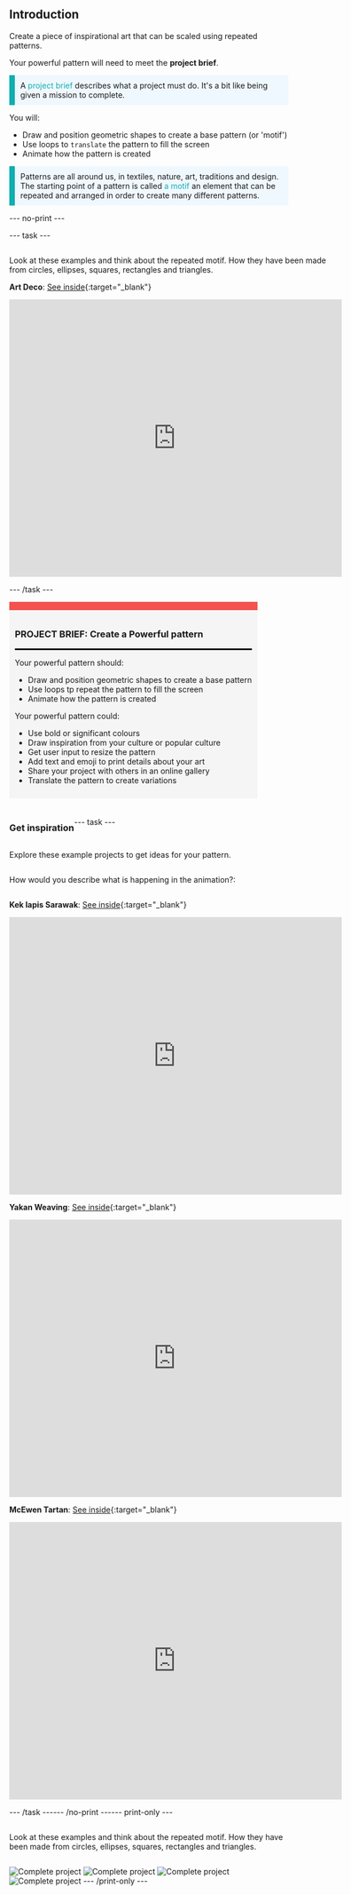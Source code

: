 ## Introduction

Create a piece of inspirational art that can be scaled using repeated patterns. 

Your powerful pattern will need to meet the **project brief**.

<p style="border-left: solid; border-width:10px; border-color: #0faeb0; background-color: aliceblue; padding: 10px;">
A <span style="color: #0faeb0">project brief</span> describes what a project must do. It's a bit like being given a mission to complete.
</p>

You will:
+ Draw and position geometric shapes to create a base pattern (or 'motif')
+ Use loops to `translate` the pattern to fill the screen
+ Animate how the pattern is created

<p style="border-left: solid; border-width:10px; border-color: #0faeb0; background-color: aliceblue; padding: 10px;">Patterns are all around us, in textiles, nature, art, traditions and design. The starting point of a pattern is called <span style="color: #0faeb0">a motif</span> an element that can be repeated and arranged in order to create many different patterns.
</p>

--- no-print ---

--- task ---

<div style="display: flex; flex-wrap: wrap">
<div style="flex-basis: 175px; flex-grow: 1">  

Look at these examples and think about the repeated motif. How they have been made from circles, ellipses, squares, rectangles and triangles.

**Art Deco**: [See inside](https://trinket.io/python/7062653346){:target="_blank"}
<div class="trinket">
  <iframe src="https://trinket.io/embed/python/7062653346?outputOnly=true&start=result" width="600" height="500" frameborder="0" marginwidth="0" marginheight="0" allowfullscreen>
  </iframe>
</div>
</div>

--- /task ---

<div style="border-top: 15px solid #f3524f; background-color: whitesmoke; margin-bottom: 20px; padding: 10px;">

### PROJECT BRIEF: Create a **Powerful pattern**
<hr style="border-top: 2px solid black;"> 

Your powerful pattern should:
+ Draw and position geometric shapes to create a base pattern
+ Use loops tp repeat the pattern to fill the screen
+ Animate how the pattern is created

Your powerful pattern could:
+ Use bold or significant colours
+ Draw inspiration from your culture or popular culture
+ Get user input to resize the pattern
+ Add text and emoji to print details about your art
+ Share your project with others in an online gallery
+ Translate the pattern to create variations
</div>

### Get inspiration

--- task ---

Explore these example projects to get ideas for your pattern. 

How would you describe what is happening in the animation?:

**Kek lapis Sarawak**: [See inside](https://trinket.io/python/14073c4e7d){:target="_blank"}
<div class="trinket">
  <iframe src="https://trinket.io/embed/python/14073c4e7d?outputOnly=true&start=result" width="600" height="500" frameborder="0" marginwidth="0" marginheight="0" allowfullscreen>
  </iframe>
</div>

**Yakan Weaving**: [See inside](https://trinket.io/python/903adb53e9){:target="_blank"}
<div class="trinket">
  <iframe src="https://trinket.io/embed/python/903adb53e9?outputOnly=true&start=result" width="600" height="500" frameborder="0" marginwidth="0" marginheight="0" allowfullscreen>
  </iframe>
</div>
  
**McEwen Tartan**: [See inside](https://trinket.io/python/aee04b923f){:target="_blank"}
<div class="trinket">
  <iframe src="https://trinket.io/embed/python/aee04b923f?outputOnly=true&start=result" width="600" height="500" frameborder="0" marginwidth="0" marginheight="0" allowfullscreen>
  </iframe>
</div>

--- /task ---

--- /no-print ---

--- print-only ---

Look at these examples and think about the repeated motif. How they have been made from circles, ellipses, squares, rectangles and triangles.

![Complete project](images/showcase_static.png)
![Complete project](images/showcase_static.png)
![Complete project](images/showcase_static.png)
![Complete project](images/showcase_static.png)
--- /print-only ---

